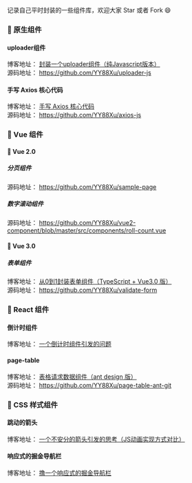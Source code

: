 记录自己平时封装的一些组件库，欢迎大家 Star 或者 Fork  😄

### 🍓 原生组件
####  uploader组件

博客地址： [封装一个uploader组件（纯Javascript版本）](https://juejin.cn/post/6913447567896346632)        
源码地址： https://github.com/YY88Xu/uploader-js      

####  手写 Axios 核心代码
博客地址： [手写 Axios 核心代码](https://juejin.cn/post/6936877920304496677)        
源码地址： https://github.com/YY88Xu/axios-js      

###  🍓 Vue 组件
#### 🍺 Vue 2.0
##### 分页组件

源码地址： https://github.com/YY88Xu/sample-page

##### 数字滚动组件

源码地址： https://github.com/YY88Xu/vue2-component/blob/master/src/components/roll-count.vue

#### 🍻 Vue 3.0
#####  表单组件
博客地址： [从0到1封装表单组件（TypeScript + Vue3.0 版）](https://juejin.cn/post/6911301654008561672)       
源码地址： https://github.com/YY88Xu/validate-form      



### 🍓 React 组件
#### 倒计时组件
博客地址： [一个倒计时组件引发的问题](https://juejin.cn/post/6930200963810590734)        


#### page-table

博客地址： [表格请求数据组件（ant design 版）](https://juejin.cn/post/6934326406314737672)  
源码地址： https://github.com/YY88Xu/page-table-ant-git     


### 🍓 CSS 样式组件
#### 跳动的箭头

博客地址： [一个不安分的箭头引发的思考（JS动画实现方式对比）](https://juejin.cn/post/6907037305052069895)  

#### 响应式的掘金导航栏

博客地址： [撸一个响应式的掘金导航栏](https://juejin.cn/post/6910555811286614024)   
   
